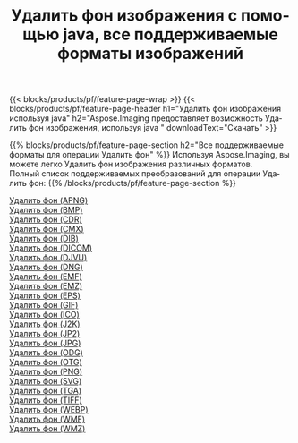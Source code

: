 ﻿---
title: Удалить фон изображения с помощью java, все поддерживаемые форматы изображений 
weight: 3920
url: /ru/java/remove-background 
lang: ru
langdirlevel: 2
locales: zh-hans,ja,it,ru,de,es,fr,nl,id,lt,pl,pt,vi,tr,ko,zh-hant,ar,hi,th,sv,cs,uk,he
description: Используя Aspose.Imaging, вы можете легко Удалить фон изображения используя java
---

{{< blocks/products/pf/feature-page-wrap >}}
{{< blocks/products/pf/feature-page-header h1="Удалить фон изображения используя java" h2="Aspose.Imaging предоставляет возможность Удалить фон изображения, используя java " downloadText="Скачать" >}}


{{% blocks/products/pf/feature-page-section  h2="Все поддерживаемые форматы для операции Удалить фон" %}}
Используя Aspose.Imaging, вы можете легко Удалить фон изображения различных форматов.
<br/>
Полный список поддерживаемых преобразований для операции Удалить фон:
{{% /blocks/products/pf/feature-page-section %}}
<div class="container-fluid productfamilypage bg-gray">
    <div class="convertypes bg-gray agp-content section">
        <div class="container">
		<div class="row other-converters">
		    <div class='col-md-2 other-converter remove-lp remove-rp'><a href="/imaging/ru/java/remove-background/apng" >Удалить фон (APNG)</a></div><div class='col-md-2 other-converter remove-lp remove-rp'><a href="/imaging/ru/java/remove-background/bmp" >Удалить фон (BMP)</a></div><div class='col-md-2 other-converter remove-lp remove-rp'><a href="/imaging/ru/java/remove-background/cdr" >Удалить фон (CDR)</a></div><div class='col-md-2 other-converter remove-lp remove-rp'><a href="/imaging/ru/java/remove-background/cmx" >Удалить фон (CMX)</a></div><div class='col-md-2 other-converter remove-lp remove-rp'><a href="/imaging/ru/java/remove-background/dib" >Удалить фон (DIB)</a></div><div class='col-md-2 other-converter remove-lp remove-rp'><a href="/imaging/ru/java/remove-background/dicom" >Удалить фон (DICOM)</a></div><div class='col-md-2 other-converter remove-lp remove-rp'><a href="/imaging/ru/java/remove-background/djvu" >Удалить фон (DJVU)</a></div><div class='col-md-2 other-converter remove-lp remove-rp'><a href="/imaging/ru/java/remove-background/dng" >Удалить фон (DNG)</a></div><div class='col-md-2 other-converter remove-lp remove-rp'><a href="/imaging/ru/java/remove-background/emf" >Удалить фон (EMF)</a></div><div class='col-md-2 other-converter remove-lp remove-rp'><a href="/imaging/ru/java/remove-background/emz" >Удалить фон (EMZ)</a></div><div class='col-md-2 other-converter remove-lp remove-rp'><a href="/imaging/ru/java/remove-background/eps" >Удалить фон (EPS)</a></div><div class='col-md-2 other-converter remove-lp remove-rp'><a href="/imaging/ru/java/remove-background/gif" >Удалить фон (GIF)</a></div><div class='col-md-2 other-converter remove-lp remove-rp'><a href="/imaging/ru/java/remove-background/ico" >Удалить фон (ICO)</a></div><div class='col-md-2 other-converter remove-lp remove-rp'><a href="/imaging/ru/java/remove-background/j2k" >Удалить фон (J2K)</a></div><div class='col-md-2 other-converter remove-lp remove-rp'><a href="/imaging/ru/java/remove-background/jp2" >Удалить фон (JP2)</a></div><div class='col-md-2 other-converter remove-lp remove-rp'><a href="/imaging/ru/java/remove-background/jpg" >Удалить фон (JPG)</a></div><div class='col-md-2 other-converter remove-lp remove-rp'><a href="/imaging/ru/java/remove-background/odg" >Удалить фон (ODG)</a></div><div class='col-md-2 other-converter remove-lp remove-rp'><a href="/imaging/ru/java/remove-background/otg" >Удалить фон (OTG)</a></div><div class='col-md-2 other-converter remove-lp remove-rp'><a href="/imaging/ru/java/remove-background/png" >Удалить фон (PNG)</a></div><div class='col-md-2 other-converter remove-lp remove-rp'><a href="/imaging/ru/java/remove-background/svg" >Удалить фон (SVG)</a></div><div class='col-md-2 other-converter remove-lp remove-rp'><a href="/imaging/ru/java/remove-background/tga" >Удалить фон (TGA)</a></div><div class='col-md-2 other-converter remove-lp remove-rp'><a href="/imaging/ru/java/remove-background/tiff" >Удалить фон (TIFF)</a></div><div class='col-md-2 other-converter remove-lp remove-rp'><a href="/imaging/ru/java/remove-background/webp" >Удалить фон (WEBP)</a></div><div class='col-md-2 other-converter remove-lp remove-rp'><a href="/imaging/ru/java/remove-background/wmf" >Удалить фон (WMF)</a></div><div class='col-md-2 other-converter remove-lp remove-rp'><a href="/imaging/ru/java/remove-background/wmz" >Удалить фон (WMZ)</a></div>
                </div>
        </div>
    </div>
</div>
<br/>
